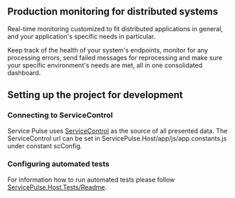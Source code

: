 ## Production monitoring for distributed systems
Real-time monitoring customized to fit distributed applications in general, and your application's specific needs in particular.
 
Keep track of the health of your system's endpoints, monitor for any processing errors, send failed messages for reprocessing and make sure your specific environment's needs are met, all in one consolidated dashboard.

## Setting up the project for development

### Connecting to ServiceControl

Service Pulse uses [ServiceControl](http://github.com/Particular/ServiceControl) as the source of all presented data.  The ServiceControl url can be set in ServicePulse.Host/app/js/app.constants.js under constant scConfig.

### Configuring automated tests

For information how to run automated tests please follow [ServicePulse.Host.Tests/Readme](https://github.com/Particular/ServicePulse/blob/master/src/ServicePulse.Host.Tests/README.md).
